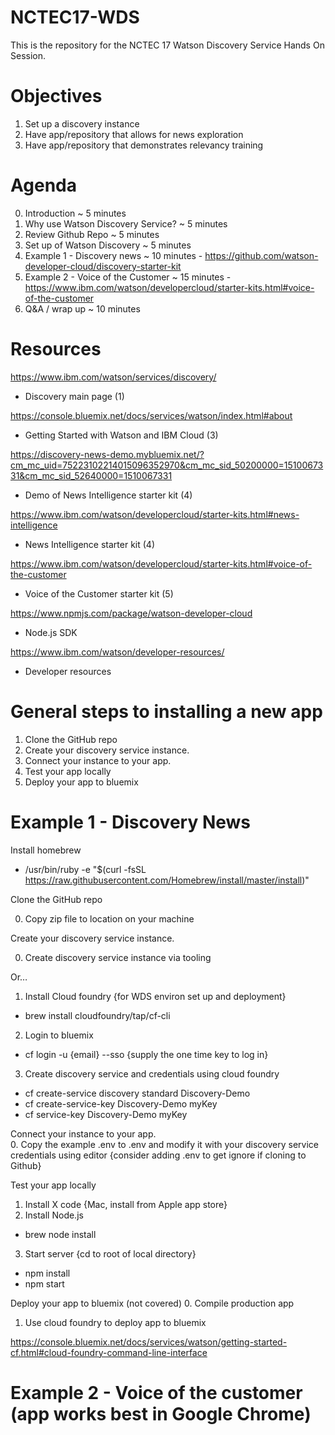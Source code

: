 # NCTEC17-WDS

This is the repository for the NCTEC 17 Watson Discovery Service Hands On Session.

# Objectives

1. Set up a discovery instance
2. Have app/repository that allows for news exploration
3. Have app/repository that demonstrates relevancy training

# Agenda

0. Introduction ~ 5 minutes
1. Why use Watson Discovery Service? ~ 5 minutes
2. Review Github Repo ~ 5 minutes
3. Set up of Watson Discovery ~  5 minutes
4. Example 1 - Discovery news ~ 10 minutes - https://github.com/watson-developer-cloud/discovery-starter-kit
5. Example 2 - Voice of the Customer ~ 15 minutes - https://www.ibm.com/watson/developercloud/starter-kits.html#voice-of-the-customer
6. Q&A / wrap up ~ 10 minutes

# Resources

https://www.ibm.com/watson/services/discovery/
- Discovery main page (1)

https://console.bluemix.net/docs/services/watson/index.html#about 
- Getting Started with Watson and IBM Cloud (3)

https://discovery-news-demo.mybluemix.net/?cm_mc_uid=75223102214015096352970&cm_mc_sid_50200000=1510067331&cm_mc_sid_52640000=1510067331
- Demo of News Intelligence starter kit (4)

https://www.ibm.com/watson/developercloud/starter-kits.html#news-intelligence
- News Intelligence starter kit (4)

https://www.ibm.com/watson/developercloud/starter-kits.html#voice-of-the-customer
- Voice of the Customer starter kit (5)

https://www.npmjs.com/package/watson-developer-cloud
- Node.js SDK

https://www.ibm.com/watson/developer-resources/
- Developer resources

# General steps to installing a new app

1. Clone the GitHub repo
2. Create your discovery service instance.
3. Connect your instance to your app.  
4. Test your app locally
5. Deploy your app to bluemix

# Example 1 - Discovery News

Install homebrew 
- /usr/bin/ruby -e "$(curl -fsSL https://raw.githubusercontent.com/Homebrew/install/master/install)"

Clone the GitHub repo

0. Copy zip file to location on your machine

Create your discovery service instance.

0. Create discovery service instance via tooling

Or…
1. Install Cloud foundry {for WDS environ set up and deployment} 
- brew install cloudfoundry/tap/cf-cli
2. Login to bluemix
- cf login -u {email} --sso
{supply the one time key to log in}
3. Create discovery service and credentials using cloud foundry
- cf create-service discovery standard Discovery-Demo
- cf create-service-key Discovery-Demo myKey
- cf service-key Discovery-Demo myKey

Connect your instance to your app.  
0. Copy the example .env to .env and modify it with your discovery service credentials using editor
{consider adding .env to get ignore if cloning to Github}

Test your app locally
1. Install X code {Mac, install from Apple app store}
2. Install Node.js 
- brew node install
3. Start server
{cd to root of local directory}
- npm install
- npm start

Deploy your app to bluemix (not covered)
0. Compile production app
1. Use cloud foundry to deploy app to bluemix

https://console.bluemix.net/docs/services/watson/getting-started-cf.html#cloud-foundry-command-line-interface

# Example 2 - Voice of the customer (app works best in Google Chrome)

